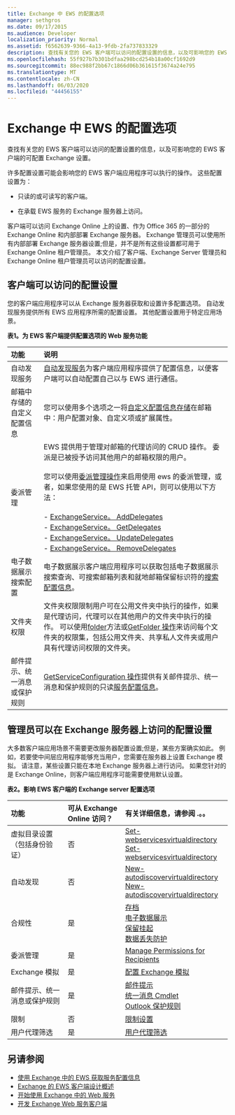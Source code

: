```yaml
---
title: Exchange 中 EWS 的配置选项
manager: sethgros
ms.date: 09/17/2015
ms.audience: Developer
localization_priority: Normal
ms.assetid: f6562639-9366-4a13-9fdb-2fa737833329
description: 查找有关您的 EWS 客户端可以访问的配置设置的信息，以及可影响您的 EWS 客户端的可配置 Exchange 设置。
ms.openlocfilehash: 55f927b7b301bdfaa298bcd254b18a00cf1692d9
ms.sourcegitcommit: 88ec988f2bb67c1866d06b361615f3674a24e795
ms.translationtype: MT
ms.contentlocale: zh-CN
ms.lasthandoff: 06/03/2020
ms.locfileid: "44456155"
---
```

# <a name="configuration-options-for-ews-in-exchange"></a>Exchange 中 EWS 的配置选项

查找有关您的 EWS 客户端可以访问的配置设置的信息，以及可影响您的 EWS 客户端的可配置 Exchange 设置。 
  
许多配置设置可能会影响您的 EWS 客户端应用程序可以执行的操作。 这些配置设置为： 
  
- 只读的或可读写的客户端。
    
- 在承载 EWS 服务的 Exchange 服务器上访问。
    
客户端可以访问 Exchange Online 上的设置、作为 Office 365 的一部分的 Exchange Online 和内部部署 Exchange 服务器。 Exchange 管理员可以使用所有内部部署 Exchange 服务器设置;但是，并不是所有这些设置都可用于 Exchange Online 租户管理员。 本文介绍了客户端、Exchange Server 管理员和 Exchange Online 租户管理员可以访问的配置设置。
  
## <a name="configuration-settings-that-clients-can-access"></a>客户端可以访问的配置设置

您的客户端应用程序可以从 Exchange 服务器获取和设置许多配置选项。 自动发现服务提供所有 EWS 应用程序所需的配置设置。 其他配置设置用于特定应用场景。 
  
**表1。为 EWS 客户端提供配置选项的 Web 服务功能**

|**功能**|**说明**|
|:-----|:-----|
|自动发现服务  <br/> |[自动发现服务](autodiscover-for-exchange.md)为客户端应用程序提供了配置信息，以便客户端可以自动配置自己以与 EWS 进行通信。  <br/> |
|邮箱中存储的自定义配置信息  <br/> |您可以使用多个选项之一将[自定义配置信息存储](persistent-application-settings-in-ews-in-exchange.md)在邮箱中：用户配置对象、自定义项或扩展属性。  <br/> |
|委派管理  <br/> | EWS 提供用于管理对邮箱的代理访问的 CRUD 操作。 委派是已被授予访问其他用户的邮箱权限的用户。<br/><br/>  您可以使用[委派管理操作](https://msdn.microsoft.com/library/bb409286%28v=exchg.150%29.aspx#bk_delegate_management)来启用使用 ews 的委派管理，或者，如果您使用的是 EWS 托管 API，则可以使用以下方法：<br/><br/>- [ExchangeService。 AddDelegates](https://msdn.microsoft.com/library/microsoft.exchange.webservices.data.exchangeservice.adddelegates%28v=exchg.80%29.aspx) <br/>- [ExchangeService。 GetDelegates](https://msdn.microsoft.com/library/microsoft.exchange.webservices.data.exchangeservice.getdelegates%28v=exchg.80%29.aspx) <br/>- [ExchangeService。 UpdateDelegates](https://msdn.microsoft.com/library/microsoft.exchange.webservices.data.exchangeservice.updatedelegates%28v=exchg.80%29.aspx) <br/>- [ExchangeService。 RemoveDelegates](https://msdn.microsoft.com/library/microsoft.exchange.webservices.data.exchangeservice.removedelegates%28v=exchg.80%29.aspx) <br/> |
|电子数据展示搜索配置  <br/> |电子数据展示客户端应用程序可以获取包括电子数据展示搜索查询、可搜索邮箱列表和就地邮箱保留标识符的[搜索配置信息](https://msdn.microsoft.com/library/8a54a6dc-110c-4972-a8bc-5ddb43c4b857%28Office.15%29.aspx)。  <br/> |
|文件夹权限  <br/> |文件夹权限限制用户可在公用文件夹中执行的操作，如果是代理访问，代理可以在其他用户的文件夹中执行的操作。 可以使用[folder](https://msdn.microsoft.com/library/microsoft.exchange.webservices.data.folder.bind%28v=exchg.80%29.aspx)方法或[GetFolder 操作](https://msdn.microsoft.com/library/355bcf93-dc71-4493-b177-622afac5fdb9%28Office.15%29.aspx)来访问每个文件夹的权限集，包括公用文件夹、共享私人文件夹或用户具有代理访问权限的文件夹。  <br/> |
|邮件提示、统一消息或保护规则  <br/> |[GetServiceConfiguration 操作](https://msdn.microsoft.com/library/070cbfe5-325a-4955-8e4a-8230ea0459a7%28Office.15%29.aspx)提供有关邮件提示、统一消息和保护规则的只读[服务配置信息](how-to-get-service-configuration-information-by-using-ews-in-exchange.md)。  <br/> |
   
## <a name="configuration-settings-that-administrators-can-access-on-the-exchange-server"></a>管理员可以在 Exchange 服务器上访问的配置设置

大多数客户端应用场景不需要更改服务器配置设置;但是，某些方案确实如此。 例如，若要使中间层应用程序能够充当用户，您需要在服务器上设置 Exchange 模拟。 请注意，某些设置只能在本地 Exchange 服务器上进行访问。 如果您针对的是 Exchange Online，则客户端应用程序可能需要使用默认设置。
  
**表2。影响 EWS 客户端的 Exchange server 配置选项**

|**功能**|**可从 Exchange Online 访问？**|**有关详细信息，请参阅 .。。**|
|:-----|:-----|:-----|
|虚拟目录设置（包括身份验证）  <br/> |否  <br/> |[Set-webservicesvirtualdirectory](https://technet.microsoft.com/library/aa998810%28v=exchg.150%29.aspx) <br/> [Set-webservicesvirtualdirectory](https://technet.microsoft.com/library/aa997233%28v=exchg.150%29.aspx) <br/> |
|自动发现  <br/> |否  <br/> |[New-autodiscovervirtualdirectory](https://technet.microsoft.com/library/aa996819%28v=exchg.150%29.aspx) <br/> [New-autodiscovervirtualdirectory](https://technet.microsoft.com/library/aa998601%28v=exchg.150%29.aspx) <br/> |
|合规性  <br/> |是  <br/> |[存档](https://technet.microsoft.com/library/dd979800%28v=exchg.150%29.aspx) <br/> [电子数据展示](https://technet.microsoft.com/library/dd298021%28v=exchg.150%29.aspx) <br/> [保留挂起](https://technet.microsoft.com/library/dd335168%28v=exchg.150%29.aspx) <br/> [数据丢失防护](https://technet.microsoft.com/library/jj150527%28v=exchg.150%29.aspx) <br/> |
|委派管理  <br/> |是  <br/> |[Manage Permissions for Recipients](https://technet.microsoft.com/library/jj919240%28v=exchg.150%29.aspx) <br/> |
|Exchange 模拟  <br/> |是  <br/> |[配置 Exchange 模拟](https://msdn.microsoft.com/library/bb204095%28EXCHG.140%29.aspx) <br/> |
|邮件提示、统一消息或保护规则  <br/> |是  <br/> |[邮件提示](https://technet.microsoft.com/library/jj649091%28v=exchg.150%29.aspx) <br/> [统一消息 Cmdlet](https://technet.microsoft.com/library/aa997665%28v=exchg.150%29.aspx) <br/> [Outlook 保护规则](https://technet.microsoft.com/library/dd638178%28v=exchg.150%29.aspx) <br/> |
|限制  <br/> |否  <br/> |[限制设置](ews-throttling-in-exchange.md) <br/> |
|用户代理筛选  <br/> |是  <br/> |[用户代理筛选](how-to-control-access-to-ews-in-exchange.md) <br/> |
   
## <a name="see-also"></a>另请参阅

- [使用 Exchange 中的 EWS 获取服务配置信息](how-to-get-service-configuration-information-by-using-ews-in-exchange.md)
- [Exchange 的 EWS 客户端设计概述](ews-client-design-overview-for-exchange.md)   
- [开始使用 Exchange 中的 Web 服务](start-using-web-services-in-exchange.md)   
- [开发 Exchange Web 服务客户端](develop-web-service-clients-for-exchange.md)
    


